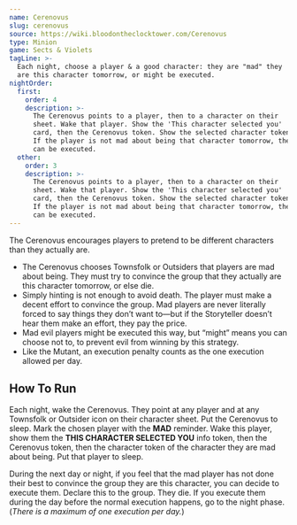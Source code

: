 ```yaml
---
name: Cerenovus
slug: cerenovus
source: https://wiki.bloodontheclocktower.com/Cerenovus
type: Minion
game: Sects & Violets
tagLine: >-
  Each night, choose a player & a good character: they are "mad" they
  are this character tomorrow, or might be executed.
nightOrder:
  first:
    order: 4
    description: >-
      The Cerenovus points to a player, then to a character on their
      sheet. Wake that player. Show the 'This character selected you'
      card, then the Cerenovus token. Show the selected character token.
      If the player is not mad about being that character tomorrow, they
      can be executed.
  other:
    order: 3
    description: >-
      The Cerenovus points to a player, then to a character on their
      sheet. Wake that player. Show the 'This character selected you'
      card, then the Cerenovus token. Show the selected character token.
      If the player is not mad about being that character tomorrow, they
      can be executed.
---
```


The Cerenovus encourages players to pretend to be different characters
than they actually are.

- The Cerenovus chooses Townsfolk or Outsiders that players are mad
  about being. They must try to convince the group that they actually
  are this character tomorrow, or else die.
- Simply hinting is not enough to avoid death. The player must make a
  decent effort to convince the group. Mad players are never literally
  forced to say things they don’t want to—but if the Storyteller doesn’t
  hear them make an effort, they pay the price.
- Mad evil players might be executed this way, but “might” means you can
  choose not to, to prevent evil from winning by this strategy.
- Like the Mutant, an execution penalty counts as the one execution
  allowed per day.

## How To Run

Each night, wake the Cerenovus. They point at any player and at any
Townsfolk or Outsider icon on their character sheet. Put the Cerenovus
to sleep. Mark the chosen player with the **MAD** reminder. Wake this
player, show them the **THIS CHARACTER SELECTED YOU** info token, then
the Cerenovus token, then the character token of the character they are
mad about being. Put that player to sleep.

During the next day or night, if you feel that the mad player has not
done their best to convince the group they are this character, you can
decide to execute them. Declare this to the group. They die. If you
execute them during the day before the normal execution happens, go to
the night phase. (_There is a maximum of one execution per day._)
